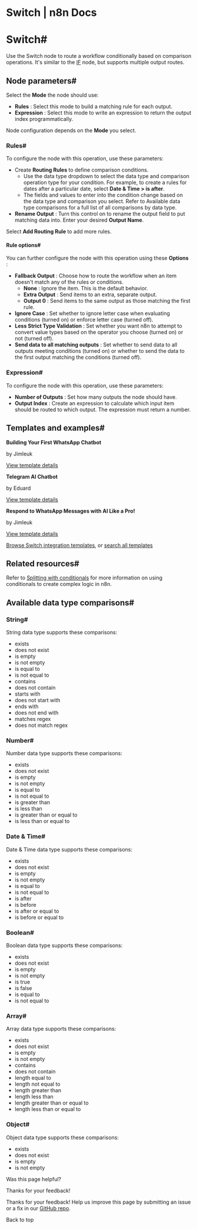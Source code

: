 # Switch | n8n Docs

[ ](https://github.com/n8n-io/n8n-docs/edit/main/docs/integrations/builtin/core-nodes/n8n-nodes-base.switch.md "Edit this page")

# Switch#

Use the Switch node to route a workflow conditionally based on comparison operations. It's similar to the [IF](../n8n-nodes-base.if/) node, but supports multiple output routes.

## Node parameters#

Select the **Mode** the node should use:

  * **Rules** : Select this mode to build a matching rule for each output.
  * **Expression** : Select this mode to write an expression to return the output index programmatically.

Node configuration depends on the **Mode** you select.

### Rules#

To configure the node with this operation, use these parameters:

  * Create **Routing Rules** to define comparison conditions.
    * Use the data type dropdown to select the data type and comparison operation type for your condition. For example, to create a rules for dates after a particular date, select **Date & Time > is after**.
    * The fields and values to enter into the condition change based on the data type and comparison you select. Refer to Available data type comparisons for a full list of all comparisons by data type.
  * **Rename Output** : Turn this control on to rename the output field to put matching data into. Enter your desired **Output Name**.

Select **Add Routing Rule** to add more rules.

#### Rule options#

You can further configure the node with this operation using these **Options** :

  * **Fallback Output** : Choose how to route the workflow when an item doesn't match any of the rules or conditions.
    * **None** : Ignore the item. This is the default behavior.
    * **Extra Output** : Send items to an extra, separate output.
    * **Output 0** : Send items to the same output as those matching the first rule.
  * **Ignore Case** : Set whether to ignore letter case when evaluating conditions (turned on) or enforce letter case (turned off).
  * **Less Strict Type Validation** : Set whether you want n8n to attempt to convert value types based on the operator you choose (turned on) or not (turned off).
  * **Send data to all matching outputs** : Set whether to send data to all outputs meeting conditions (turned on) or whether to send the data to the first output matching the conditions (turned off).

### Expression#

To configure the node with this operation, use these parameters:

  * **Number of Outputs** : Set how many outputs the node should have.
  * **Output Index** : Create an expression to calculate which input item should be routed to which output. The expression must return a number.

## Templates and examples#

**Building Your First WhatsApp Chatbot**

by Jimleuk

[View template details](https://n8n.io/workflows/2465-building-your-first-whatsapp-chatbot/)

**Telegram AI Chatbot**

by Eduard

[View template details](https://n8n.io/workflows/1934-telegram-ai-chatbot/)

**Respond to WhatsApp Messages with AI Like a Pro!**

by Jimleuk

[View template details](https://n8n.io/workflows/2466-respond-to-whatsapp-messages-with-ai-like-a-pro/)

[Browse Switch integration templates](https://n8n.io/integrations/switch/), or [search all templates](https://n8n.io/workflows/)

## Related resources#

Refer to [Splitting with conditionals](../../../../flow-logic/splitting/) for more information on using conditionals to create complex logic in n8n.

## Available data type comparisons#

### String#

String data type supports these comparisons:

  * exists
  * does not exist
  * is empty
  * is not empty
  * is equal to
  * is not equal to
  * contains
  * does not contain
  * starts with
  * does not start with
  * ends with
  * does not end with
  * matches regex
  * does not match regex

### Number#

Number data type supports these comparisons:

  * exists
  * does not exist
  * is empty
  * is not empty
  * is equal to
  * is not equal to
  * is greater than
  * is less than
  * is greater than or equal to
  * is less than or equal to

### Date & Time#

Date & Time data type supports these comparisons:

  * exists
  * does not exist
  * is empty
  * is not empty
  * is equal to
  * is not equal to
  * is after
  * is before
  * is after or equal to
  * is before or equal to

### Boolean#

Boolean data type supports these comparisons:

  * exists
  * does not exist
  * is empty
  * is not empty
  * is true
  * is false
  * is equal to
  * is not equal to

### Array#

Array data type supports these comparisons:

  * exists
  * does not exist
  * is empty
  * is not empty
  * contains
  * does not contain
  * length equal to
  * length not equal to
  * length greater than
  * length less than
  * length greater than or equal to
  * length less than or equal to

### Object#

Object data type supports these comparisons:

  * exists
  * does not exist
  * is empty
  * is not empty

Was this page helpful? 

Thanks for your feedback! 

Thanks for your feedback! Help us improve this page by submitting an issue or a fix in our [GitHub repo](https://github.com/n8n-io/n8n-docs). 

Back to top
